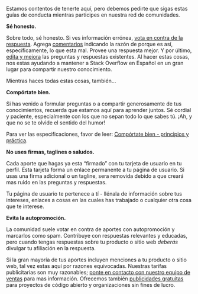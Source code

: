 <p>Estamos contentos de tenerte aquí, pero debemos pedirte que sigas estas guías de conducta mientras participes en nuestra red de comunidades.</p>

<p><b>Sé honesto.</b></p>

<p> Sobre todo, sé honesto. Si ves información errónea, <a href="/privileges/vote-down">vota en contra de la respuesta</a>. Agrega <a href="/privileges/comment">comentarios</a>  indicando la razón de porque es así, específicamente, lo que esta mal.  Provee una respuesta mejor.  Y por último, <a href="/privileges/edit">edita y mejora</a> las preguntas y respuestas existentes. Al hacer estas cosas, nos estas ayudando a mantener a Stack Overflow en Español en un gran lugar para compartir nuestro conocimiento.
</p>

<p>Mientras haces todas estas cosas, también...</p>

<p><b>Compórtate bien.</b></p>

<p>Si has venido a formular preguntas o a compartir generosamente de tus conocimientos, recuerda que estamos aquí para aprender juntos.  Sé cordial y paciente, especialmente con los que no sepan todo lo que sabes tú. ¡Ah, y que no se te olvide el sentido del humor!
</p>

Para ver las especificaciones, favor de leer: [Compórtate bien - principios y práctica](/help/be-nice).

<p><b> No uses firmas, taglines o saludos. </b></p>

<p><p><p> Cada aporte que hagas ya esta “firmado” con tu tarjeta de usuario en tu perfil.  Esta tarjeta forma un enlace permanente a tu página de usuario.  Si usas una firma adicional o un tagline, sera removida debido a que creará mas ruido en las preguntas y respuestas. </p></p></p></p>

<p>Tu página de usuario te pertenece a tí - llénala de información sobre tus intereses, enlaces a cosas en las cuales has trabajado o cualquier otra cosa que te interese.</p>

<p><b>Evita la autopromoción.
</b></p>

<p>La comunidad suele votar en contra de aportes con autopromoción y marcarlos como spam.  Contribuye con respuestas relevantes y educadas, pero cuando tengas respuestas sobre tu producto o sitio web <i>deberás</i> divulgar tu afiliación en la respuesta.  </p>

<p>Si la gran mayoría de tus aportes incluyen menciones a tu producto o sitio web, tal vez estas aquí por razones equivocadas. Nuestras tarifas publicitarias son muy razonables; <a href="http://stackexchange.com/about/contact">ponte en contacto con nuestro equipo de ventas</a> para mas información. Ofrecemos también <a href="http://blog.stackoverflow.com/2011/05/community-promotion-ads/">publicidades gratuitas</a> para proyectos de código abierto y organizaciones sin fines de lucro.
</p>